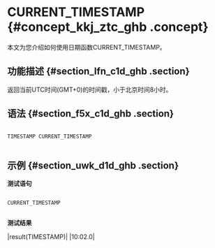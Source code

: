 # CURRENT\_TIMESTAMP {#concept_kkj_ztc_ghb .concept}

本文为您介绍如何使用日期函数CURRENT\_TIMESTAMP。

## 功能描述 {#section_lfn_c1d_ghb .section}

返回当前UTC时间\(GMT+0\)的时间戳，小于北京时间8小时。

## 语法 {#section_f5x_c1d_ghb .section}

```

TIMESTAMP CURRENT_TIMESTAMP


```

## 示例 {#section_uwk_d1d_ghb .section}

**测试语句**

```

CURRENT_TIMESTAMP


```

**测试结果**

|result\(TIMESTAMP\)|
|10:02.0|

